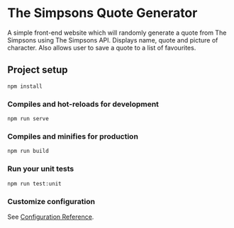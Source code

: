 # The Simpsons Quote Generator
A simple front-end website which will randomly generate a quote from The Simpsons using The Simpsons API. Displays name, quote and picture of character. Also allows user to save a quote to a list of favourites. 

## Project setup
```
npm install
```

### Compiles and hot-reloads for development
```
npm run serve
```

### Compiles and minifies for production
```
npm run build
```

### Run your unit tests
```
npm run test:unit
```

### Customize configuration
See [Configuration Reference](https://cli.vuejs.org/config/).
